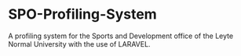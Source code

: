 # SPO-Profiling-System
A profiling system for the Sports and Development office of the Leyte Normal University with the use of LARAVEL.
